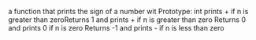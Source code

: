 a function that prints the sign of a number wit Prototype: int prints  + if n is greater than zeroReturns 1 and prints + if n is greater than zero Returns 0 and prints 0 if n is zero Returns -1 and prints - if n is less than zero
